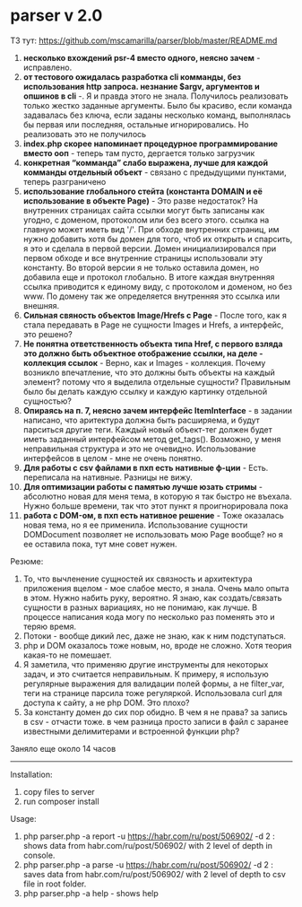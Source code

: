 # parser v 2.0
ТЗ тут: https://github.com/mscamarilla/parser/blob/master/README.md

1. **несколько вхождений psr-4 вместо одного, неясно зачем** - исправлено.
2. **от тестового ожидалась разработка cli комманды, без использования http запроса. незнание $argv, аргументов и опшинов в cli** -. Я и правда этого не знала. Получилось реализовать только жестко заданные аргументы. Было бы красиво, если команда задавалась без ключа, если заданы несколько команд, выполнялась бы первая или последняя, остальные игнорировались. Но реализовать это не получилось
3. **index.php скорее напоминает процедурное программирование вместо ооп** - теперь там пусто, дергается только загрузчик
4. **конкретная “комманда” слабо выражена, лучше для каждой комманды отдельный объект** - связано с предыдущими пунктами, теперь разграничено
5. **использование глобального стейта (константа DOMAIN и её использование в объекте Page)** - Это разве недостаток? На внутренних страницах сайта ссылки могут быть записаны как угодно, с доменом, протоколом или без всего этого. ссылка на главную может иметь вид '/'. При обходе внутренних страниц, им нужно добавить хотя бы домен для того, чтоб их открыть и спарсить, я это и сделала в первой версии. Домен инициализировался при первом обходе и все внутренние страницы использовали эту константу. Во второй версии я не только оставила домен, но добавила еще и протокол глобально. В итоге каждая внутренняя ссылка приводится к единому виду, с протоколом и доменом, но без www. По домену так же определяется внутренняя это ссылка или внешняя.
6. **Сильная свяность объектов Image/Hrefs с Page** - После того, как я стала передавать в Page не сущности Images и Hrefs, а интерфейс, это решено?
7. **Не понятна ответственность объекта типа Href, с первого взляда это должно быть объектное отображение ссылки, на деле - коллекция ссылок** - Верно, как и Images - коллекция. Почему возникло впечатление, что это должны быть объекты на каждый элемент? потому что я выделила отдельные сущности? Правильным было бы делать каждую ссылку и каждую картинку отдельной сущностью?
8. **Опираясь на п. 7, неясно зачем интерфейс ItemInterface** - в задании написано, что аритектура должна быть расширяема, и будут парситься другие теги. Каждый новый объект-тег должен будет иметь заданный интерфейсом метод get_tags(). Возможно, у меня неправильная структура и это не очевидно. Использование интерфейсов в целом - мне не очень понятно.
9. **Для работы с csv файлами в пхп есть нативные ф-ции** - Есть. переписала на нативные. Разницы не вижу.
10. **Для оптимизации работы с памятью лучше юзать стримы** - абсолютно новая для меня тема, в которую я так быстро не въехала. Нужно больше времени, так что этот пункт я проигнорировала пока
11. **работа с DOM-ом, в пхп есть нативное решение** - Тоже оказалась новая тема, но я ее применила. Использование сущности DOMDocument позволяет не использовать мою Page вообще? но я ее оставила пока, тут мне совет нужен.

Резюме:
1. То, что  вычленение сущностей их связность и архитектура приложения вцелом - мое слабое место, я знала. Очень мало опыта в этом. Нужно набить руку, вероятно. Я знаю, как создать/связать сущности в разных вариациях, но не понимаю, как лучше. В процессе написания кода могу по несколько раз поменять это и теряю время.
2. Потоки - вообще дикий лес, даже не знаю, как к ним подступаться.
3. php и DOM оказалось тоже новым, но, вроде не сложно. Хотя теория какая-то не помешает. 
4. Я заметила, что применяю другие инструменты для некоторых задач, и это считается неправильным. К примеру, я использую регулярные выражения для валидации полей формы, а не filter_var, теги на странице парсила тоже регуляркой. Использовала curl для доступа к сайту, а не php DOM. Это плохо?
5. За константу домен до сих пор обидно. В чем я не права? за запись в csv - отчасти тоже. в чем разница просто записи в файл с заранее известными делимитерами и встроенной функции php?

Заняло еще около 14 часов
***************************************************************************************************
Installation:
1. copy files to server
2. run composer install

Usage:
1. php parser.php -a report -u https://habr.com/ru/post/506902/ -d 2 : shows data from habr.com/ru/post/506902/ with 2 level of depth in console.
2. php parser.php -a parse -u https://habr.com/ru/post/506902/ -d 2 : saves data from habr.com/ru/post/506902/ with 2 level of depth to csv file in root folder.
3. php parser.php -a help - shows help
